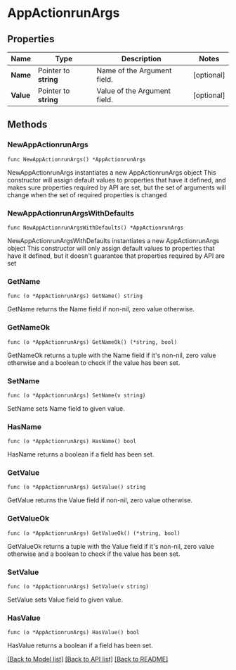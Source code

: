 # AppActionrunArgs

## Properties

Name | Type | Description | Notes
------------ | ------------- | ------------- | -------------
**Name** | Pointer to **string** | Name of the Argument field. | [optional] 
**Value** | Pointer to **string** | Value of the Argument field. | [optional] 

## Methods

### NewAppActionrunArgs

`func NewAppActionrunArgs() *AppActionrunArgs`

NewAppActionrunArgs instantiates a new AppActionrunArgs object
This constructor will assign default values to properties that have it defined,
and makes sure properties required by API are set, but the set of arguments
will change when the set of required properties is changed

### NewAppActionrunArgsWithDefaults

`func NewAppActionrunArgsWithDefaults() *AppActionrunArgs`

NewAppActionrunArgsWithDefaults instantiates a new AppActionrunArgs object
This constructor will only assign default values to properties that have it defined,
but it doesn't guarantee that properties required by API are set

### GetName

`func (o *AppActionrunArgs) GetName() string`

GetName returns the Name field if non-nil, zero value otherwise.

### GetNameOk

`func (o *AppActionrunArgs) GetNameOk() (*string, bool)`

GetNameOk returns a tuple with the Name field if it's non-nil, zero value otherwise
and a boolean to check if the value has been set.

### SetName

`func (o *AppActionrunArgs) SetName(v string)`

SetName sets Name field to given value.

### HasName

`func (o *AppActionrunArgs) HasName() bool`

HasName returns a boolean if a field has been set.

### GetValue

`func (o *AppActionrunArgs) GetValue() string`

GetValue returns the Value field if non-nil, zero value otherwise.

### GetValueOk

`func (o *AppActionrunArgs) GetValueOk() (*string, bool)`

GetValueOk returns a tuple with the Value field if it's non-nil, zero value otherwise
and a boolean to check if the value has been set.

### SetValue

`func (o *AppActionrunArgs) SetValue(v string)`

SetValue sets Value field to given value.

### HasValue

`func (o *AppActionrunArgs) HasValue() bool`

HasValue returns a boolean if a field has been set.


[[Back to Model list]](../README.md#documentation-for-models) [[Back to API list]](../README.md#documentation-for-api-endpoints) [[Back to README]](../README.md)


